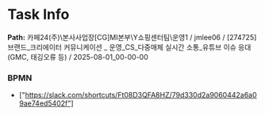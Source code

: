 # Task Info

**Path:** 카페24(주)\본사사업장\[CG]MI본부\Y쇼핑센터팀\운영1 / jmlee06 / [274725] 브랜드_크리에이터 커뮤니케이션 _ 운영_CS_다중매체 실시간 소통_유튜브 이슈 응대 (GMC, 태깅오류 등) / 2025-08-01_00-00-00

### BPMN
- ["https://slack.com/shortcuts/Ft08D3QFA8HZ/79d330d2a9060442a6a09ae74ed5402f"]

